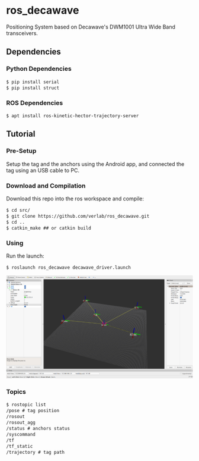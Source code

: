 # ros_decawave
Positioning System based on Decawave's DWM1001 Ultra Wide Band transceivers.

## Dependencies

### Python Dependencies
```
$ pip install serial
$ pip install struct
```

### ROS Dependencies
```
$ apt install ros-kinetic-hector-trajectory-server
```

## Tutorial
### Pre-Setup
Setup the tag and the anchors using the Android app, and connected the tag using an USB cable to PC.

### Download and Compilation
Download this repo into the ros workspace and compile:
```
$ cd src/
$ git clone https://github.com/verlab/ros_decawave.git
$ cd ..
$ catkin_make ## or catkin build
```

### Using
Run the launch:
```
$ roslaunch ros_decawave decawave_driver.launch
```
![system](media/ros_decawave_rviz.png)


### Topics
```
$ rostopic list
/pose # tag position
/rosout
/rosout_agg
/status # anchors status
/syscommand
/tf 
/tf_static
/trajectory # tag path
```

